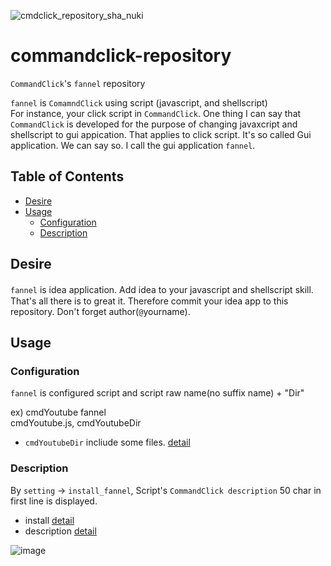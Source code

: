 ![cmdclick_repository_sha_nuki](https://user-images.githubusercontent.com/55217593/226264143-2da03394-0c9d-4d11-966d-09588a2c90d8.png)

# commandclick-repository
`CommandClick`'s `fannel` repository

`fannel` is `ComamndClick` using script (javascript, and shellscript)  
For instance, your click script in `CommandClick`. One thing I can say that `CommandClick` is developed for the purpose of changing javaxcript and shellscript to gui appication. That applies to click script. It's so called Gui application. We can say so. I call the gui application `fannel`.




Table of Contents
-----------------

* [Desire](#desire)
* [Usage](#usage)
  * [Configuration](#configuration)
  * [Description](#description)


Desire
-----  

`fannel` is idea application. Add idea to your javascript and shellscript skill.　That's all there is to great it.
Therefore commit your idea app to this repository. Don't forget author(`@`yourname).


Usage
-----  


### Configuration

`fannel` is configured script and script raw name(no suffix name) + "Dir"  

ex) cmdYoutube fannel  
cmdYoutube.js, cmdYoutubeDir  
  - `cmdYoutubeDir` incliude some files. [detail](https://github.com/puutaro/commandclick-repository/tree/master/fannel)
  

### Description

By `setting` -> `install_fannel`, Script's `CommandClick description` 50 char in first line is displayed.    
 - install [detail](https://github.com/puutaro/CommandClick/blob/master/README.md#install-fannel)  
 - description [detail](https://github.com/puutaro/CommandClick#description)  


![image](https://user-images.githubusercontent.com/55217593/226502301-2481112f-438a-4a29-a3bd-1e46babc138a.png)

